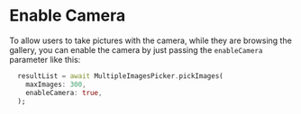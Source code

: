 # Enable Camera

To allow users to take pictures with the camera, while they are browsing the gallery, you can enable the camera by just passing the `enableCamera` parameter like this:

```dart
  resultList = await MultipleImagesPicker.pickImages(
    maxImages: 300,
    enableCamera: true,
  );
```
